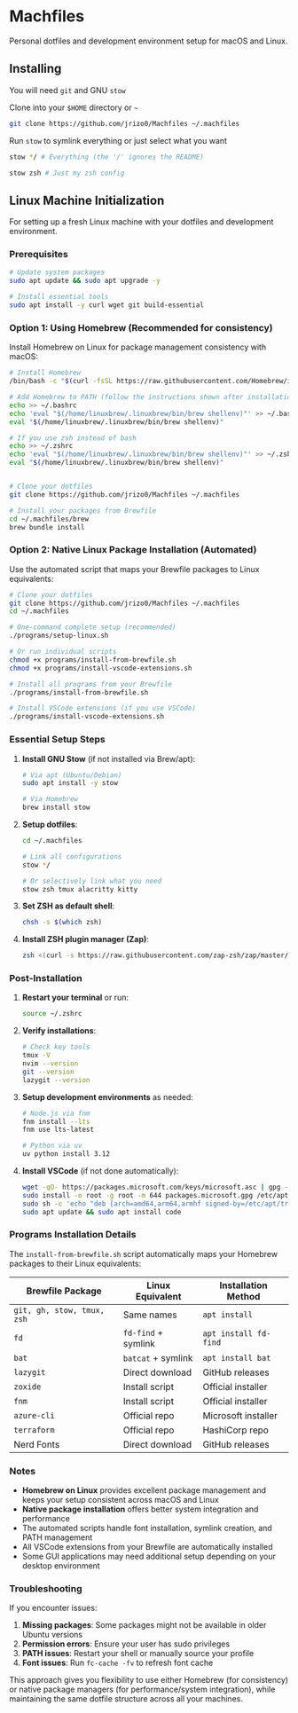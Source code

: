 # Machfiles

Personal dotfiles and development environment setup for macOS and Linux.

## Installing

You will need `git` and GNU `stow`

Clone into your `$HOME` directory or `~`

```bash
git clone https://github.com/jrizo0/Machfiles ~/.machfiles
```

Run `stow` to symlink everything or just select what you want

```bash
stow */ # Everything (the '/' ignores the README)
```

```bash
stow zsh # Just my zsh config
```

## Linux Machine Initialization

For setting up a fresh Linux machine with your dotfiles and development environment.

### Prerequisites

```bash
# Update system packages
sudo apt update && sudo apt upgrade -y

# Install essential tools
sudo apt install -y curl wget git build-essential
```

### Option 1: Using Homebrew (Recommended for consistency)

Install Homebrew on Linux for package management consistency with macOS:

```bash
# Install Homebrew
/bin/bash -c "$(curl -fsSL https://raw.githubusercontent.com/Homebrew/install/HEAD/install.sh)"

# Add Homebrew to PATH (follow the instructions shown after installation)
echo >> ~/.bashrc
echo 'eval "$(/home/linuxbrew/.linuxbrew/bin/brew shellenv)"' >> ~/.bashrc
eval "$(/home/linuxbrew/.linuxbrew/bin/brew shellenv)"

# If you use zsh instead of bash
echo >> ~/.zshrc
echo 'eval "$(/home/linuxbrew/.linuxbrew/bin/brew shellenv)"' >> ~/.zshrc
eval "$(/home/linuxbrew/.linuxbrew/bin/brew shellenv)"


# Clone your dotfiles
git clone https://github.com/jrizo0/Machfiles ~/.machfiles

# Install your packages from Brewfile
cd ~/.machfiles/brew
brew bundle install
```

### Option 2: Native Linux Package Installation (Automated)

Use the automated script that maps your Brewfile packages to Linux equivalents:

```bash
# Clone your dotfiles
git clone https://github.com/jrizo0/Machfiles ~/.machfiles
cd ~/.machfiles

# One-command complete setup (recommended)
./programs/setup-linux.sh

# Or run individual scripts
chmod +x programs/install-from-brewfile.sh
chmod +x programs/install-vscode-extensions.sh

# Install all programs from your Brewfile
./programs/install-from-brewfile.sh

# Install VSCode extensions (if you use VSCode)  
./programs/install-vscode-extensions.sh
```

### Essential Setup Steps

1. **Install GNU Stow** (if not installed via Brew/apt):
   ```bash
   # Via apt (Ubuntu/Debian)
   sudo apt install -y stow
   
   # Via Homebrew
   brew install stow
   ```

2. **Setup dotfiles**:
   ```bash
   cd ~/.machfiles
   
   # Link all configurations
   stow */
   
   # Or selectively link what you need
   stow zsh tmux alacritty kitty
   ```

3. **Set ZSH as default shell**:
   ```bash
   chsh -s $(which zsh)
   ```

4. **Install ZSH plugin manager (Zap)**:
   ```bash
   zsh <(curl -s https://raw.githubusercontent.com/zap-zsh/zap/master/install.zsh) --branch release-v1
   ```

### Post-Installation

1. **Restart your terminal** or run:
   ```bash
   source ~/.zshrc
   ```

2. **Verify installations**:
   ```bash
   # Check key tools
   tmux -V
   nvim --version
   git --version
   lazygit --version
   ```

3. **Setup development environments** as needed:
   ```bash
   # Node.js via fnm
   fnm install --lts
   fnm use lts-latest
   
   # Python via uv
   uv python install 3.12
   ```

4. **Install VSCode** (if not done automatically):
   ```bash
   wget -qO- https://packages.microsoft.com/keys/microsoft.asc | gpg --dearmor > packages.microsoft.gpg
   sudo install -o root -g root -m 644 packages.microsoft.gpg /etc/apt/trusted.gpg.d/
   sudo sh -c 'echo "deb [arch=amd64,arm64,armhf signed-by=/etc/apt/trusted.gpg.d/packages.microsoft.gpg] https://packages.microsoft.com/repos/code stable main" > /etc/apt/sources.list.d/vscode.list'
   sudo apt update && sudo apt install code
   ```

### Programs Installation Details

The `install-from-brewfile.sh` script automatically maps your Homebrew packages to their Linux equivalents:

| Brewfile Package | Linux Equivalent | Installation Method |
|------------------|------------------|-------------------|
| `git, gh, stow, tmux, zsh` | Same names | `apt install` |
| `fd` | `fd-find` + symlink | `apt install fd-find` |
| `bat` | `batcat` + symlink | `apt install bat` |
| `lazygit` | Direct download | GitHub releases |
| `zoxide` | Install script | Official installer |
| `fnm` | Install script | Official installer |
| `azure-cli` | Official repo | Microsoft installer |
| `terraform` | Official repo | HashiCorp repo |
| Nerd Fonts | Direct download | GitHub releases |

### Notes

- **Homebrew on Linux** provides excellent package management and keeps your setup consistent across macOS and Linux
- **Native package installation** offers better system integration and performance
- The automated scripts handle font installation, symlink creation, and PATH management
- All VSCode extensions from your Brewfile are automatically installed
- Some GUI applications may need additional setup depending on your desktop environment

### Troubleshooting

If you encounter issues:

1. **Missing packages**: Some packages might not be available in older Ubuntu versions
2. **Permission errors**: Ensure your user has sudo privileges
3. **PATH issues**: Restart your shell or manually source your profile
4. **Font issues**: Run `fc-cache -fv` to refresh font cache

This approach gives you flexibility to use either Homebrew (for consistency) or native package managers (for performance/system integration), while maintaining the same dotfile structure across all your machines.
